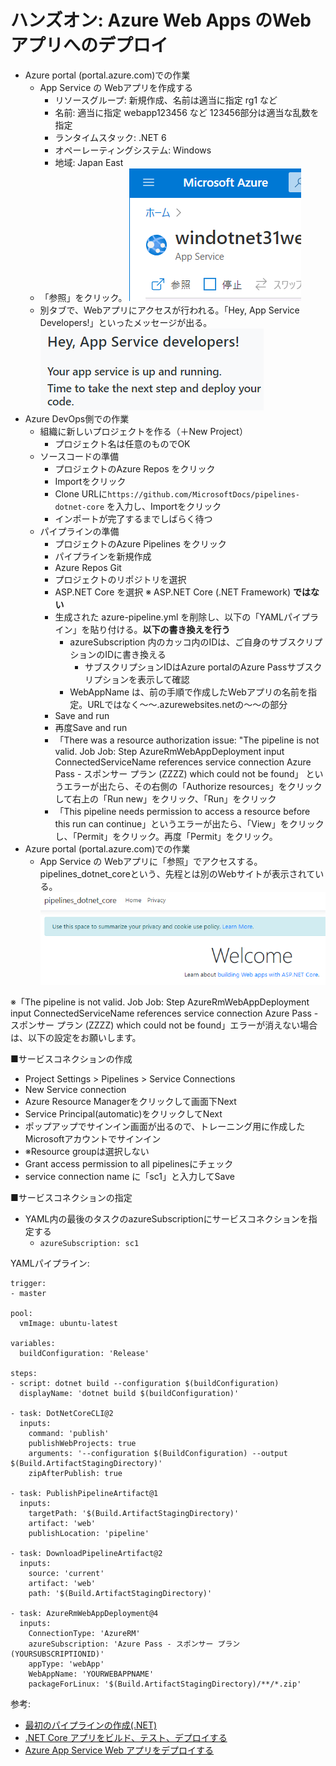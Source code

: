 
# ハンズオン: Azure Web Apps のWebアプリへのデプロイ

- Azure portal (portal.azure.com)での作業
  - App Service の Webアプリを作成する
    - リソースグループ: 新規作成、名前は適当に指定 rg1 など
    - 名前: 適当に指定 webapp123456 など 123456部分は適当な乱数を指定
    - ランタイムスタック: .NET 6
    - オペーレーティングシステム: Windows
    - 地域: Japan East
  - 「参照」をクリック。
  ![](images/ss-2021-12-15-09-27-49.png)
  - 別タブで、Webアプリにアクセスが行われる。「Hey, App Service Developers!」といったメッセージが出る。
  ![](images/ss-2021-12-15-09-27-29.png)
- Azure DevOps側での作業
  - 組織に新しいプロジェクトを作る（＋New Project）
    - プロジェクト名は任意のものでOK
  - ソースコードの準備
    - プロジェクトのAzure Repos をクリック
    - Importをクリック 
    - Clone URLに`https://github.com/MicrosoftDocs/pipelines-dotnet-core` を入力し、Importをクリック
    - インポートが完了するまでしばらく待つ
  - パイプラインの準備
    - プロジェクトのAzure Pipelines をクリック
    - パイプラインを新規作成
    - Azure Repos Git
    - プロジェクトのリポジトリを選択
    - ASP.NET Core を選択 ※ ASP.NET Core (.NET Framework) **ではない**
    - 生成された azure-pipeline.yml を削除し、以下の「YAMLパイプライン」を貼り付ける。**以下の書き換えを行う**
      - azureSubscription 内のカッコ内のIDは、ご自身のサブスクリプションのIDに書き換える
        - サブスクリプションIDはAzure portalのAzure Passサブスクリプションを表示して確認
      - WebAppName は、前の手順で作成したWebアプリの名前を指定。URLではなく～～.azurewebsites.netの～～の部分
    - Save and run
    - 再度Save and run
    - 「There was a resource authorization issue: "The pipeline is not valid. Job Job: Step AzureRmWebAppDeployment input ConnectedServiceName references service connection Azure Pass - スポンサー プラン (ZZZZ) which could not be found」 というエラーが出たら、その右側の「Authorize resources」をクリックして右上の「Run new」をクリック、「Run」をクリック
    - 「This pipeline needs permission to access a resource before this run can continue」というエラーが出たら、「View」をクリックし、「Permit」をクリック。再度「Permit」をクリック。
- Azure portal (portal.azure.com)での作業
  - App Service の Webアプリに「参照」でアクセスする。pipelines_dotnet_coreという、先程とは別のWebサイトが表示されている。
  ![](images/ss-2021-12-15-09-30-09.png)


※「The pipeline is not valid. Job Job: Step AzureRmWebAppDeployment input ConnectedServiceName references service connection Azure Pass - スポンサー プラン (ZZZZ) which could not be found」エラーが消えない場合は、以下の設定をお願いします。

■サービスコネクションの作成

- Project Settings > Pipelines > Service Connections
- New Service connection
- Azure Resource Managerをクリックして画面下Next
- Service Principal(automatic)をクリックしてNext
- ポップアップでサインイン画面が出るので、トレーニング用に作成したMicrosoftアカウントでサインイン
- ※Resource groupは選択しない
- Grant access permission to all pipelinesにチェック
- service connection name に「sc1」と入力してSave

■サービスコネクションの指定

- YAML内の最後のタスクのazureSubscriptionにサービスコネクションを指定する
  -  `azureSubscription: sc1`


YAMLパイプライン:
```
trigger:
- master

pool:
  vmImage: ubuntu-latest

variables:
  buildConfiguration: 'Release'

steps:
- script: dotnet build --configuration $(buildConfiguration)
  displayName: 'dotnet build $(buildConfiguration)'

- task: DotNetCoreCLI@2
  inputs:
    command: 'publish'
    publishWebProjects: true
    arguments: '--configuration $(BuildConfiguration) --output $(Build.ArtifactStagingDirectory)'
    zipAfterPublish: true

- task: PublishPipelineArtifact@1
  inputs:
    targetPath: '$(Build.ArtifactStagingDirectory)'
    artifact: 'web'
    publishLocation: 'pipeline'

- task: DownloadPipelineArtifact@2
  inputs:
    source: 'current'
    artifact: 'web'
    path: '$(Build.ArtifactStagingDirectory)'

- task: AzureRmWebAppDeployment@4
  inputs:
    ConnectionType: 'AzureRM'
    azureSubscription: 'Azure Pass - スポンサー プラン(YOURSUBSCRIPTIONID)'
    appType: 'webApp'
    WebAppName: 'YOURWEBAPPNAME'
    packageForLinux: '$(Build.ArtifactStagingDirectory)/**/*.zip'
```

参考:
- [最初のパイプラインの作成(.NET)](https://docs.microsoft.com/ja-jp/azure/devops/pipelines/create-first-pipeline?view=azure-devops&tabs=tfs-2018-2%2Cbrowser%2Cnet#create-your-first-pipeline-1)
- [.NET Core アプリをビルド、テスト、デプロイする](https://docs.microsoft.com/ja-jp/azure/devops/pipelines/ecosystems/dotnet-core?view=azure-devops&tabs=dotnetfive)
- [Azure App Service Web アプリをデプロイする](https://docs.microsoft.com/ja-jp/azure/devops/pipelines/targets/webapp?view=azure-devops&tabs=yaml%2Cwindows)


